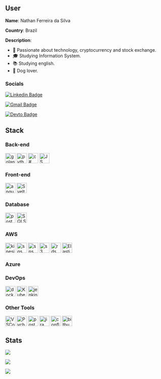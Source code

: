## User

**Name**: Nathan Ferreira da Silva

**Country**: Brazil

**Description**: 
- 👾 Passionate about technology, cryptocurrency and stock exchange.
- 🎓 Studying Information System.
- 📚 Studying english.
- 🐶 Dog lover.

### Socials

[![Linkedin Badge](https://img.shields.io/badge/-LinkedIn-blue?style=for-the-badge&logo=Linkedin&logoColor=white&link=https://www.linkedin.com/in/ntfm/)](https://www.linkedin.com/in/ntfm/)

[![Gmail Badge](https://img.shields.io/badge/-Gmail-c14438?style=for-the-badge&logo=Gmail&logoColor=white&link=mailto:ntfm95@gmail.com)](mailto:ntfm95@gmail.com[)

[![Devto Badge](https://img.shields.io/badge/dev.to-0A0A0A?style=for-the-badge&logo=dev.to&logoColor=white&link=https://dev.to/ntferr)](https://dev.to/ntferr)

## Stack

### Back-end
<p>
  <img title="Golang" height="32" src="https://cdn.iconscout.com/icon/free/png-256/go-77-1175166.png" alt="golang"/>
  <img title="Python" height="32" src="https://cdn.iconscout.com/icon/free/png-256/python-2-226051.png" alt="python"/>
  <img title="C#" height="32" src="https://seeklogo.com/images/C/c-sharp-c-logo-02F17714BA-seeklogo.com.png" alt="c#">
  <img title="JS" height="32" src="https://github.com/ntferr/ntferr/assets/14029559/dbbf794c-e0e9-46e3-950a-3d6ecc306901" alt="JS">
</p>

### Front-end
<p>
  <img title="Angular" height="32" src="https://github.com/ntferr/ntferr/assets/14029559/5441920d-8e05-4369-b721-0cfdc98d6079" alt="angular">
  <img title="Svelte" height="32" src="https://github.com/ntferr/ntferr/assets/14029559/67cdfd23-80fb-46b8-8199-0821024138a0" alt="Svelte">
</p>

### Database
<p>
  <img title="PostgreSQL" height="32" src="https://cdn.iconscout.com/icon/free/png-256/postgresql-8-1175119.png" alt="postgresql"/>
  <img title="SQLServer" height="32" src="https://github.com/ntferr/ntferr/assets/14029559/f64faa92-5e62-4fd5-93ea-9be5c65eefb8" alt="SQLServer"/>
</p>

### AWS
<p>
  <img title="Kinesis" height="32" src="https://iconape.com/wp-content/files/ke/33749/png/aws-kinesis.png" alt="kinesis"/>
  <img title="SQS" height="32" src="https://iconape.com/wp-content/files/wb/370606/svg/aws-sqs-logo-icon-png-svg.png" alt="sqs"/>
  <img title="SNS" height="32" src="https://iconape.com/wp-content/files/fv/370605/svg/aws-sns-logo-icon-png-svg.png" alt="sns"/>
  <img title="S3" height="32" src="https://iconape.com/wp-content/files/dt/352387/png/aws-s3-simple-storage-service-logo.png" alt="s3"/>
  <img title="RDS" height="32" src="https://iconape.com/wp-content/files/rq/33902/png/aws-rds.png" alt="rds"/>
  <img title="Elastic Search" height="32" src="https://img.icons8.com/color/48/000000/elasticsearch.png"/>
</p>

### Azure

### DevOps
<p>
  <img title="Docker" height="32" src="https://cdn.iconscout.com/icon/free/png-256/docker-12-1175229.png" alt="docker"/>
  <img title="Kubernetes" height="32" src="https://img.icons8.com/color/48/000000/kubernetes.png"/>
  <img title="Jenkins" height="32" src="https://cdn.iconscout.com/icon/free/png-256/jenkins-1-282385.png" alt="jenkins"/>
</p>

### Other Tools
<p>
  <img title="VSCode" height="32" src="https://img.icons8.com/color/48/000000/visual-studio-code-2019.png"/>
  <img title="Pycharm" height="32" src="https://img.icons8.com/color/48/000000/pycharm.png"/>
  <img title="Postman" height="32" src="https://sdtimes.com/wp-content/uploads/2018/08/logo-glyph.png" alt="postman"/>
  <img title="Jira" height="32" src="https://cdn.worldvectorlogo.com/logos/jira-1.svg" alt="jira"/></code>
  <img title="Confluence" height="32" src="https://seeklogo.com/images/C/confluence-logo-D9B07137C2-seeklogo.com.png" alt="confluence"/></code>
  <img title="Bitbucket" height="32" src="https://cdn4.iconfinder.com/data/icons/logos-and-brands/512/44_Bitbucket_logo_logos-512.png" alt="bitbucket"/>
</p>

## Stats
![](https://github-profile-trophy.vercel.app/?username=ntferr&theme=radical&no-frame=false&no-bg=false&margin-w=4)

![](https://github-readme-stats.vercel.app/api?username=ntferr&theme=dark&hide_border=false&include_all_commits=false&count_private=false)<br/>

![](https://github-readme-stats.vercel.app/api/top-langs/?username=ntferr&theme=dark&hide_border=false&include_all_commits=false&count_private=false&layout=compact)
